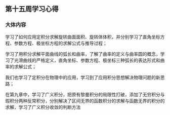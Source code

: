 ## 第十五周学习心得
### 大体内容
学习了如何应用定积分求解旋转曲面面积、旋转体体积，并分别学习了直角坐标方程、参数方程、极坐标方程的求解公式与推导过程；

学习了用积分求解平面曲线的弧长和曲率，了解了曲率的定义与曲率圆的概念，学习了光滑曲线的严格定义，直角坐标、参数方程、极坐标三种弧长的表达形式和曲率的求解公式；

我们也学习了定积分在物理中的应用，学习到了应用积分思想解决物理问题的新思路；

在第九章中，学习了广义积分，把原有黎曼积分的局限性打破，添加了无穷积分与瑕积分两种反常积分，分别解决了区间无界的函数积分的求解与函数无界的积分的求解，学习了广义积分收敛的判断方法